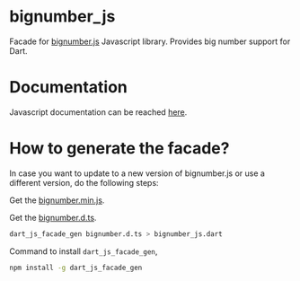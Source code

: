 # bignumber_js

Facade for [bignumber.js](https://github.com/MikeMcl/bignumber.js) Javascript library. Provides
big number support for Dart.

# Documentation

Javascript documentation can be reached [here](http://mikemcl.github.io/bignumber.js/).

# How to generate the facade?

In case you want to update to a new version of bignumber.js or use a different version, do the following
steps:

Get the [bignumber.min.js](https://raw.githubusercontent.com/MikeMcl/bignumber.js/master/bignumber.min.js).

Get the [bignumber.d.ts](https://raw.githubusercontent.com/MikeMcl/bignumber.js/master/bignumber.d.ts).

```bash
dart_js_facade_gen bignumber.d.ts > bignumber_js.dart
```

Command to install `dart_js_facade_gen`,

```bash
npm install -g dart_js_facade_gen
```